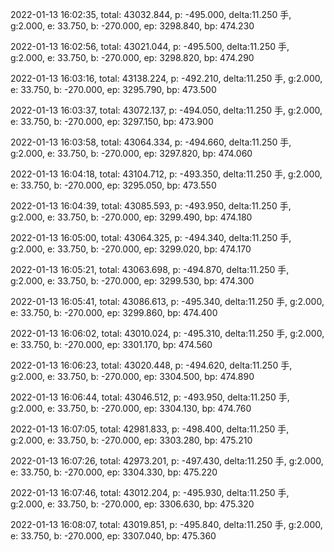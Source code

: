 2022-01-13 16:02:35, total: 43032.844, p: -495.000, delta:11.250 手, g:2.000, e: 33.750, b: -270.000, ep: 3298.840, bp: 474.230

2022-01-13 16:02:56, total: 43021.044, p: -495.500, delta:11.250 手, g:2.000, e: 33.750, b: -270.000, ep: 3298.820, bp: 474.290

2022-01-13 16:03:16, total: 43138.224, p: -492.210, delta:11.250 手, g:2.000, e: 33.750, b: -270.000, ep: 3295.790, bp: 473.500

2022-01-13 16:03:37, total: 43072.137, p: -494.050, delta:11.250 手, g:2.000, e: 33.750, b: -270.000, ep: 3297.150, bp: 473.900

2022-01-13 16:03:58, total: 43064.334, p: -494.660, delta:11.250 手, g:2.000, e: 33.750, b: -270.000, ep: 3297.820, bp: 474.060

2022-01-13 16:04:18, total: 43104.712, p: -493.350, delta:11.250 手, g:2.000, e: 33.750, b: -270.000, ep: 3295.050, bp: 473.550

2022-01-13 16:04:39, total: 43085.593, p: -493.950, delta:11.250 手, g:2.000, e: 33.750, b: -270.000, ep: 3299.490, bp: 474.180

2022-01-13 16:05:00, total: 43064.325, p: -494.340, delta:11.250 手, g:2.000, e: 33.750, b: -270.000, ep: 3299.020, bp: 474.170

2022-01-13 16:05:21, total: 43063.698, p: -494.870, delta:11.250 手, g:2.000, e: 33.750, b: -270.000, ep: 3299.530, bp: 474.300

2022-01-13 16:05:41, total: 43086.613, p: -495.340, delta:11.250 手, g:2.000, e: 33.750, b: -270.000, ep: 3299.860, bp: 474.400

2022-01-13 16:06:02, total: 43010.024, p: -495.310, delta:11.250 手, g:2.000, e: 33.750, b: -270.000, ep: 3301.170, bp: 474.560

2022-01-13 16:06:23, total: 43020.448, p: -494.620, delta:11.250 手, g:2.000, e: 33.750, b: -270.000, ep: 3304.500, bp: 474.890

2022-01-13 16:06:44, total: 43046.512, p: -493.950, delta:11.250 手, g:2.000, e: 33.750, b: -270.000, ep: 3304.130, bp: 474.760

2022-01-13 16:07:05, total: 42981.833, p: -498.400, delta:11.250 手, g:2.000, e: 33.750, b: -270.000, ep: 3303.280, bp: 475.210

2022-01-13 16:07:26, total: 42973.201, p: -497.430, delta:11.250 手, g:2.000, e: 33.750, b: -270.000, ep: 3304.330, bp: 475.220

2022-01-13 16:07:46, total: 43012.204, p: -495.930, delta:11.250 手, g:2.000, e: 33.750, b: -270.000, ep: 3306.630, bp: 475.320

2022-01-13 16:08:07, total: 43019.851, p: -495.840, delta:11.250 手, g:2.000, e: 33.750, b: -270.000, ep: 3307.040, bp: 475.360